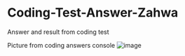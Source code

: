 # Coding-Test-Answer-Zahwa
Answer and result from coding test

Picture from coding answers console
![image](https://github.com/user-attachments/assets/f4924b0b-2717-4548-b824-53f22be4b9ff)
